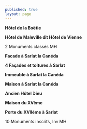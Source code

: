```yaml
---
published: true
layout: page
---
```


**Hôtel de la Boëtie**

**Hôtel de Maleville dit Hôtel de Vienne**

2 Monuments classés MH

**Facade à Sarlat la Canéda**

**4 Façades et toitures à Sarlat**

**Immeuble à Sarlat la Canéda**

**Maison à Sarlat la Canéda**

**Ancien Hôtel Dieu**

**Maison du XVème**

**Porte du XVIIème à Sarlat**

10 Monuments inscrits, Inv MH
